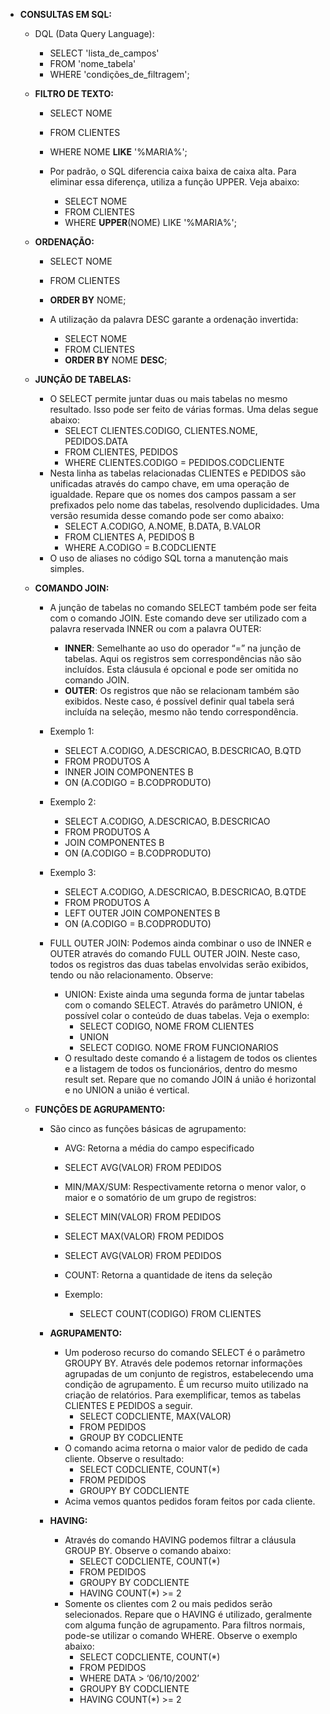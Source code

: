 - **CONSULTAS EM SQL:**
    - DQL (Data Query Language):
        - SELECT 'lista_de_campos'
        - FROM 'nome_tabela'
        - WHERE 'condições_de_filtragem';
        
    - **FILTRO DE TEXTO:**
        - SELECT NOME
        - FROM CLIENTES
        - WHERE NOME **LIKE** '%MARIA%';

        - Por padrão, o SQL diferencia caixa baixa de caixa alta. Para eliminar essa diferença, utiliza a função UPPER. Veja abaixo:
            - SELECT NOME
            - FROM CLIENTES
            - WHERE **UPPER**(NOME) LIKE '%MARIA%';
    
    - **ORDENAÇÃO:**
        - SELECT NOME
        - FROM CLIENTES
        - **ORDER BY** NOME;

        - A utilização da palavra DESC garante a ordenação invertida:
            - SELECT NOME
            - FROM CLIENTES
            - **ORDER BY** NOME **DESC**;

    - **JUNÇÃO DE TABELAS:**
        - O SELECT permite juntar duas ou mais tabelas no mesmo resultado. Isso pode ser feito de várias formas. Uma delas segue abaixo:
            - SELECT CLIENTES.CODIGO, CLIENTES.NOME, PEDIDOS.DATA
            - FROM CLIENTES, PEDIDOS
            - WHERE CLIENTES.CODIGO = PEDIDOS.CODCLIENTE
        - Nesta linha as tabelas relacionadas CLIENTES e PEDIDOS são unificadas através do campo chave, em uma operação de igualdade. Repare que os nomes dos campos passam a ser prefixados pelo nome das tabelas, resolvendo duplicidades. Uma versão resumida desse comando pode ser como abaixo:    
            - SELECT A.CODIGO, A.NOME, B.DATA, B.VALOR
            - FROM CLIENTES A, PEDIDOS B
            - WHERE A.CODIGO = B.CODCLIENTE
        - O uso de aliases no código SQL torna a manutenção mais simples.
    
    - **COMANDO JOIN:**
        - A junção de tabelas no comando SELECT também pode ser feita com o comando JOIN. Este comando deve ser utilizado com a palavra reservada INNER ou com a palavra OUTER:
            - **INNER**: Semelhante ao uso do operador “=” na junção de tabelas. Aqui os registros sem correspondências não são incluídos. Esta cláusula é opcional e pode ser omitida no comando JOIN.
            - **OUTER**: Os registros que não se relacionam também são exibidos. Neste caso, é possível definir qual tabela será incluída na seleção, mesmo não tendo correspondência.

        - Exemplo 1:
            - SELECT A.CODIGO, A.DESCRICAO, B.DESCRICAO, B.QTD
            - FROM PRODUTOS A
            - INNER JOIN COMPONENTES B
            - ON (A.CODIGO = B.CODPRODUTO)

        - Exemplo 2:
            - SELECT A.CODIGO, A.DESCRICAO, B.DESCRICAO
            - FROM PRODUTOS A
            - JOIN COMPONENTES B
            - ON (A.CODIGO = B.CODPRODUTO)

        - Exemplo 3:
            - SELECT A.CODIGO, A.DESCRICAO, B.DESCRICAO, B.QTDE
            - FROM PRODUTOS A
            - LEFT OUTER JOIN COMPONENTES B
            - ON (A.CODIGO = B.CODPRODUTO)

        - FULL OUTER JOIN: Podemos ainda combinar o uso de INNER e OUTER através do comando FULL OUTER JOIN. Neste caso, todos os registros das duas tabelas envolvidas serão exibidos, tendo ou não relacionamento. Observe:
            - UNION: Existe ainda uma segunda forma de juntar tabelas com o comando SELECT. Através do parâmetro UNION, é possível colar o conteúdo de duas tabelas. Veja o exemplo:
                - SELECT CODIGO, NOME FROM CLIENTES
                - UNION
                - SELECT CODIGO. NOME FROM FUNCIONARIOS
            - O resultado deste comando é a listagem de todos os clientes e a listagem de todos os funcionários, dentro do mesmo result set. Repare que no comando JOIN á união é horizontal e no UNION a união é vertical.

    - **FUNÇÕES DE AGRUPAMENTO:**
        - São cinco as funções básicas de agrupamento:
            - AVG: Retorna a média do campo especificado
            - SELECT AVG(VALOR) FROM PEDIDOS
            - MIN/MAX/SUM: Respectivamente retorna o menor valor, o maior e o somatório de um grupo de registros:
            - SELECT MIN(VALOR) FROM PEDIDOS
            - SELECT MAX(VALOR) FROM PEDIDOS
            - SELECT AVG(VALOR) FROM PEDIDOS
            - COUNT: Retorna a quantidade de itens da seleção

            - Exemplo: 
                - SELECT COUNT(CODIGO) FROM CLIENTES
        
        - **AGRUPAMENTO:**
            - Um poderoso recurso do comando SELECT é o parâmetro GROUPY BY. Através dele podemos retornar informações agrupadas de um conjunto de registros, estabelecendo uma condição de agrupamento. É um recurso muito utilizado na criação de relatórios. Para exemplificar, temos as tabelas CLIENTES E PEDIDOS a seguir.
                - SELECT CODCLIENTE, MAX(VALOR)
                - FROM PEDIDOS
                - GROUP BY CODCLIENTE 
            - O comando acima retorna o maior valor de pedido de cada cliente. Observe o resultado:
                - SELECT CODCLIENTE, COUNT(*)
                - FROM PEDIDOS
                - GROUPY BY CODCLIENTE
            - Acima vemos quantos pedidos foram feitos por cada cliente.
        
        - **HAVING:**
            - Através do comando HAVING podemos filtrar a cláusula GROUP BY. Observe o comando abaixo:
                - SELECT CODCLIENTE, COUNT(*)
                - FROM PEDIDOS
                - GROUPY BY CODCLIENTE
                - HAVING COUNT(*) >= 2
            - Somente os clientes com 2 ou mais pedidos serão selecionados. Repare que o HAVING é utilizado, geralmente com alguma função de agrupamento. Para filtros normais, pode-se utilizar o comando WHERE. Observe o exemplo abaixo:
                - SELECT CODCLIENTE, COUNT(*)
                - FROM PEDIDOS
                - WHERE DATA > ‘06/10/2002’
                - GROUPY BY CODCLIENTE
                - HAVING COUNT(*) >= 2